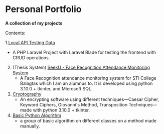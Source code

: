 # Personal Portfolio
**A collection of my projects**

Contents:

1.[Local API Testing Data](https://github.com/Jocriaus/sample-api-backend-for-testing)
   - A PHP Laravel Project with Laravel Blade for testing the frontend with CRUD operations.
2. (Thesis System) [SeekU - Face Recognition Attendance Monitoring System](https://github.com/Jocriaus/SeekU-Face-Recognition-Attendance-Monitoring-System)
    - A Face Recognition attendance monitoring system for STI College Balagtas which I am an alumnus to. It is developed using python 3.10.0 + tkinter, and Microsoft SQL.
3. [Cryptography](/cryptography)
    - An encrypting software using different techniques—Caesar Cipher, Keyword Ciphers, Giovanni's Method, Transposition Techniques— made with python 3.10.0 + tkinter. 
4. [Basic Python Algorithm](/python-basic-algo)
   - a group of basic algorithm on different classes on a method made manually.
